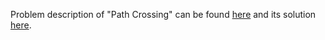 Problem description of "Path Crossing" can be found [here](https://leetcode.com/problems/path-crossing/description/) and its solution [here](https://github.com/aurimas13/Solutions-To-Problems/blob/main/LeetCode/Python%20Solutions/Path%20Crossing/path.py).

